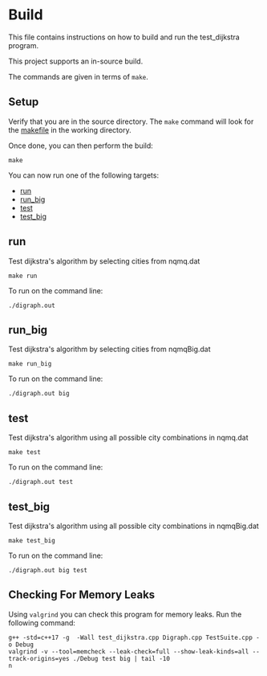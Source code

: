 # Build

This file contains instructions on how to build and run the test_dijkstra program.

This project supports an in-source build.

The commands are given in terms of `make`.

## Setup

Verify that you are in the source directory. The `make` command will look for the [makefile](makefile) in the working directory.

Once done, you can then perform the build:

```console
make
```

You can now run one of the following targets:
- [run](#run)
- [run_big](#run_big)
- [test](#test)
- [test_big](#test_big)

## run

Test dijkstra's algorithm by selecting cities from nqmq.dat

```console
make run
```

To run on the command line:

```console
./digraph.out
```

## run_big

Test dijkstra's algorithm by selecting cities from nqmqBig.dat

```console
make run_big
```

To run on the command line:

```console
./digraph.out big
```

## test

Test dijkstra's algorithm using all possible city combinations in nqmq.dat

```console
make test
```

To run on the command line:

```console
./digraph.out test
```

## test_big

Test dijkstra's algorithm using all possible city combinations in nqmqBig.dat

```console
make test_big
```

To run on the command line:

```console
./digraph.out big test
```

## Checking For Memory Leaks

Using `valgrind` you can check this program for memory leaks. Run the following command:

```console
g++ -std=c++17 -g  -Wall test_dijkstra.cpp Digraph.cpp TestSuite.cpp -o Debug
valgrind -v --tool=memcheck --leak-check=full --show-leak-kinds=all --track-origins=yes ./Debug test big | tail -10
n
```
